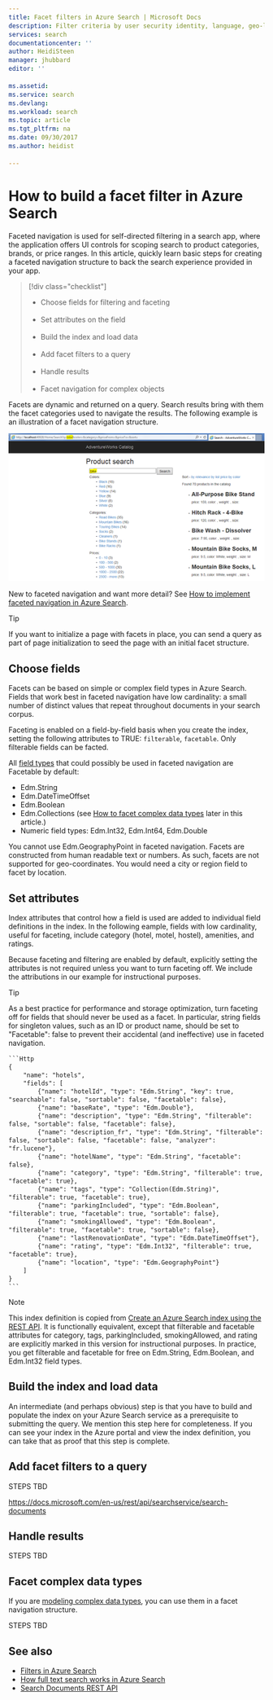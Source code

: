 ```yaml
---
title: Facet filters in Azure Search | Microsoft Docs
description: Filter criteria by user security identity, language, geo-location, or numeric values to reduce search results on queries in Azure Search, a hosted cloud search service on Microsoft Azure.
services: search
documentationcenter: ''
author: HeidiSteen
manager: jhubbard
editor: ''

ms.assetid: 
ms.service: search
ms.devlang: 
ms.workload: search
ms.topic: article
ms.tgt_pltfrm: na
ms.date: 09/30/2017
ms.author: heidist

---
```


# How to build a facet filter in Azure Search 

Faceted navigation is used for self-directed filtering in a search app, where the application offers UI controls for scoping search to product categories, brands, or price ranges. In this article, quickly learn basic steps for creating a faceted navigation structure to back the search experience provided in your app. 

> [!div class="checklist"]
> * Choose fields for filtering and faceting<br/>&nbsp;
> * Set attributes on the field<br/>&nbsp;
> * Build the index and load data<br/>&nbsp;
> * Add facet filters to a query<br/>&nbsp;
> * Handle results <br/>&nbsp;
> * Facet navigation for complex objects 

Facets are dynamic and returned on a query. Search results bring with them the facet categories used to navigate the results. The following example is an illustration of a facet navigation structure.

![](./media/search-faceted-navigation/Facet-8-appbike.png)

New to faceted navigation and want more detail? See [How to implement faceted navigation in Azure Search](search-faceted-navigation.md).

> [!Tip]
> If you want to initialize a page with facets in place, you can send a query as part of page initialization to seed the page with an initial facet structure.

## Choose fields

Facets can be based on simple or complex field types in Azure Search. Fields that work best in faceted navigation have low cardinality: a small number of distinct values that repeat throughout documents in your search corpus.

Faceting is enabled on a field-by-field basis when you create the index, setting the following attributes to TRUE: `filterable`, `facetable`. Only filterable fields can be facted.

All [field types](https://docs.microsoft.com/rest/api/searchservice/supported-data-types) that could possibly be used in faceted navigation are Facetable by default:

+ Edm.String
+ Edm.DateTimeOffset
+ Edm.Boolean
+ Edm.Collections (see [How to facet complex data types](#facet-complex-fields) later in this article.)
+ Numeric field types: Edm.Int32, Edm.Int64, Edm.Double

You cannot use Edm.GeographyPoint in faceted navigation. Facets are constructed from human readable text or numbers. As such, facets are not supported for geo-coordinates. You would need a city or region field to facet by location.

## Set attributes

Index attributes that control how a field is used are added to individual field definitions in the index. In the following eample, fields with low cardinality, useful for faceting, include category (hotel, motel, hostel), amenities, and ratings. 

Because faceting and filtering are enabled by default, explicitly setting the attributes is not required unless you want to turn faceting off. We include the attributions in our example for instructional purposes.

> [!Tip]
> As a best practice for performance and storage optimization, turn faceting off for fields that should never be used as a facet. In particular, string fields for singleton values, such as an ID or product name, should be set to "Facetable": false to prevent their accidental (and ineffective) use in faceted navigation.


    ```Http
    {
        "name": "hotels",  
        "fields": [
            {"name": "hotelId", "type": "Edm.String", "key": true, "searchable": false, "sortable": false, "facetable": false},
            {"name": "baseRate", "type": "Edm.Double"},
            {"name": "description", "type": "Edm.String", "filterable": false, "sortable": false, "facetable": false},
            {"name": "description_fr", "type": "Edm.String", "filterable": false, "sortable": false, "facetable": false, "analyzer": "fr.lucene"},
            {"name": "hotelName", "type": "Edm.String", "facetable": false},
            {"name": "category", "type": "Edm.String", "filterable": true, "facetable": true},
            {"name": "tags", "type": "Collection(Edm.String)", "filterable": true, "facetable": true},
            {"name": "parkingIncluded", "type": "Edm.Boolean",  "filterable": true, "facetable": true, "sortable": false},
            {"name": "smokingAllowed", "type": "Edm.Boolean", "filterable": true, "facetable": true, "sortable": false},
            {"name": "lastRenovationDate", "type": "Edm.DateTimeOffset"},
            {"name": "rating", "type": "Edm.Int32", "filterable": true, "facetable": true},
            {"name": "location", "type": "Edm.GeographyPoint"}
        ]
    }
    ```

> [!Note]
> This index definition is copied from [Create an Azure Search index using the REST API](https://docs.microsoft.com/azure/search/search-create-index-rest-api). It is functionally equivalent, except that filterable and facetable attributes for category, tags, parkingIncluded, smokingAllowed, and rating are explicitly marked in this version for instructional purposes. In practice, you get filterable and facetable for free on Edm.String, Edm.Boolean, and Edm.Int32 field types.

## Build the index and load data

An intermediate (and perhaps obvious) step is that you have to build and populate the index on your Azure Search service as a prerequisite to submitting the query. We mention this step here for completeness. If you can see your index in the Azure portal and view the index definition, you can take that as proof that this step is complete.

## Add facet filters to a query

STEPS TBD

https://docs.microsoft.com/en-us/rest/api/searchservice/search-documents 

## Handle results

STEPS TBD

<a name="facet-complex-fields"></a>

## Facet complex data types

If you are [modeling complex data types](search-howto-complex-data-types.md), you can use them in a facet navigation structure.

STEPS TBD

## See also

+ [Filters in Azure Search](search-filters.md)
+ [How full text search works in Azure Search](search-lucene-query-architecture.md)
+ [Search Documents REST API](https://docs.microsoft.com/rest/api/searchservice/search-documents)

